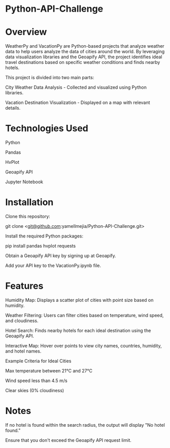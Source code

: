 # Python-API-Challenge

# Overview

WeatherPy and VacationPy are Python-based projects that analyze weather data to help users analyze the data of cities around the world. By leveraging data visualization libraries and the Geoapify API, the project identifies ideal travel destinations based on specific weather conditions and finds nearby hotels.

This project is divided into two main parts:

City Weather Data Analysis - Collected and visualized using Python libraries.

Vacation Destination Visualization - Displayed on a map with relevant details.

# Technologies Used

Python

Pandas

HvPlot

Geoapify API

Jupyter Notebook


# Installation

Clone this repository:

git clone <git@github.com:yamellmejia/Python-API-Challenge.git>

Install the required Python packages:

pip install pandas hvplot requests

Obtain a Geoapify API key by signing up at Geoapify.

Add your API key to the VacationPy.ipynb file.


# Features

Humidity Map: Displays a scatter plot of cities with point size based on humidity.

Weather Filtering: Users can filter cities based on temperature, wind speed, and cloudiness.

Hotel Search: Finds nearby hotels for each ideal destination using the Geoapify API.

Interactive Map: Hover over points to view city names, countries, humidity, and hotel names.

Example Criteria for Ideal Cities

Max temperature between 21°C and 27°C

Wind speed less than 4.5 m/s

Clear skies (0% cloudiness)

# Notes

If no hotel is found within the search radius, the output will display "No hotel found."

Ensure that you don't exceed the Geoapify API request limit.

